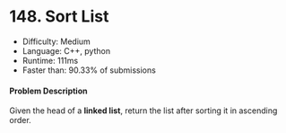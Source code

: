 # 148. Sort List
- Difficulty: Medium
- Language: C++, python
- Runtime: 111ms
- Faster than: 90.33% of submissions

#### Problem Description
Given the head of a **linked list**, return the list after sorting it in ascending order.